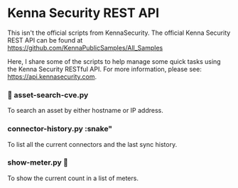 # Kenna Security REST API

This isn't the official scripts from KennaSecurity. The official Kenna Security REST API can be found at https://github.com/KennaPublicSamples/All_Samples

Here, I share some of the scripts to help manage some quick tasks using the Kenna Security RESTful API. For more information, please see: https://api.kennasecurity.com.

### :snake: asset-search-cve.py
To search an asset by either hostname or IP address.

### connector-history.py :snake"
To list all the current connectors and the last sync history. 

### show-meter.py :snake:
To show the current count in a list of meters.

